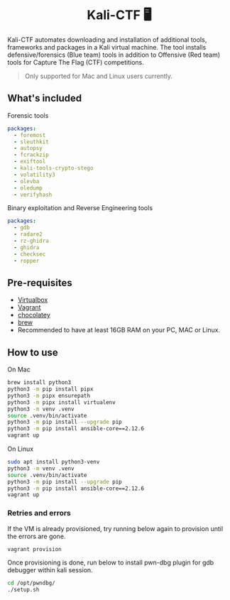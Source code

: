 <div align="center">
  <h1> Kali-CTF 🖥️ </h1>
</div>

Kali-CTF automates downloading and installation of additional tools, frameworks and packages in a Kali virtual machine. The tool installs defensive/forensics (Blue team) tools in addition to Offensive (Red team) tools for Capture The Flag (CTF) competitions.

> Only supported for Mac and Linux users currently.

## What's included

Forensic tools

```yaml
packages:
  - foremost
  - sleuthkit
  - autopsy
  - fcrackzip
  - exiftool
  - kali-tools-crypto-stego
  - volatility3
  - olevba
  - oledump
  - verifyhash
```

Binary exploitation and Reverse Engineering tools

```yaml
packages:
  - gdb
  - radare2
  - rz-ghidra
  - ghidra
  - checksec
  - ropper
```

## Pre-requisites

- [Virtualbox](https://www.virtualbox.org/wiki/Downloads)
- [Vagrant](https://www.vagrantup.com/downloads)
- [chocolatey](https://chocolatey.org/install)
- [brew](https://brew.sh/)
- Recommended to have at least 16GB RAM on your PC, MAC or Linux.

## How to use

On Mac

```bash
brew install python3
python3 -m pip install pipx
python3 -m pipx ensurepath
python3 -m pipx install virtualenv
python3 -m venv .venv
source .venv/bin/activate
python3 -m pip install --upgrade pip
python3 -m pip install ansible-core==2.12.6
vagrant up
```

On Linux

```bash
sudo apt install python3-venv
python3 -m venv .venv
source .venv/bin/activate
python3 -m pip install --upgrade pip
python3 -m pip install ansible-core==2.12.6
vagrant up
```

### Retries and errors

If the VM is already provisioned, try running below again to provision until the errors are gone.

```bash
vagrant provision
```

Once provisioning is done, run below to install pwn-dbg plugin for gdb debugger within kali session.

```bash
cd /opt/pwndbg/
./setup.sh
```

